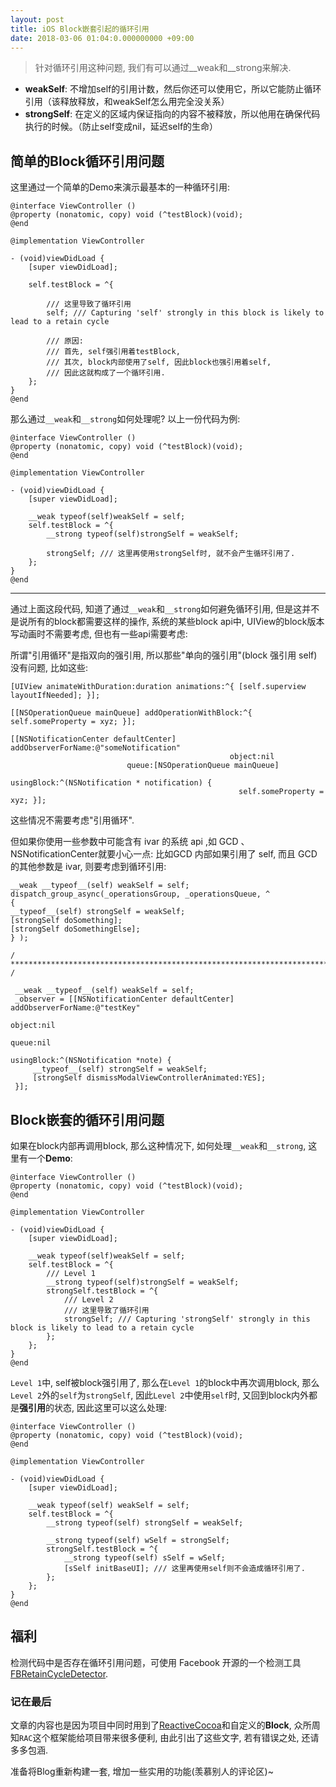 ```yaml
---
layout: post
title: iOS Block嵌套引起的循环引用
date: 2018-03-06 01:04:0.000000000 +09:00
---
```


> 针对循环引用这种问题, 我们有可以通过__weak和__strong来解决.

- **weakSelf**: 不增加self的引用计数，然后你还可以使用它，所以它能防止循环引用（该释放释放，和weakSelf怎么用完全没关系）
- **strongSelf**: 在定义的区域内保证指向的内容不被释放，所以他用在确保代码执行的时候。（防止self变成nil，延迟self的生命）

## 简单的Block循环引用问题

这里通过一个简单的Demo来演示最基本的一种循环引用:

```
@interface ViewController ()
@property (nonatomic, copy) void (^testBlock)(void);
@end

@implementation ViewController

- (void)viewDidLoad {
    [super viewDidLoad];
    
    self.testBlock = ^{
    
        /// 这里导致了循环引用
        self; /// Capturing 'self' strongly in this block is likely to lead to a retain cycle
        
        /// 原因:
        /// 首先, self强引用着testBlock,
        /// 其次, block内部使用了self, 因此block也强引用着self,
        /// 因此这就构成了一个循环引用.
    };
}
@end
```

那么通过`__weak`和`__strong`如何处理呢? 以上一份代码为例:

```
@interface ViewController ()
@property (nonatomic, copy) void (^testBlock)(void);
@end

@implementation ViewController

- (void)viewDidLoad {
    [super viewDidLoad];
    
    __weak typeof(self)weakSelf = self;
    self.testBlock = ^{
        __strong typeof(self)strongSelf = weakSelf;
        
        strongSelf; /// 这里再使用strongSelf时, 就不会产生循环引用了.
    };
}
@end
```

---

通过上面这段代码, 知道了通过`__weak`和`__strong`如何避免循环引用, 但是这并不是说所有的block都需要这样的操作, 系统的某些block api中, UIView的block版本写动画时不需要考虑, 但也有一些api需要考虑:

所谓"引用循环"是指双向的强引用, 所以那些"单向的强引用"(block 强引用 self)没有问题, 比如这些:

```
[UIView animateWithDuration:duration animations:^{ [self.superview layoutIfNeeded]; }];
```

```
[[NSOperationQueue mainQueue] addOperationWithBlock:^{ self.someProperty = xyz; }]; 
```

```
[[NSNotificationCenter defaultCenter] addObserverForName:@"someNotification" 
                                                 object:nil 
                          queue:[NSOperationQueue mainQueue]
                                             usingBlock:^(NSNotification * notification) {
                                                   self.someProperty = xyz; }]; 
```

这些情况不需要考虑"引用循环".

但如果你使用一些参数中可能含有 ivar 的系统 api ,如 GCD 、NSNotificationCenter就要小心一点: 比如GCD 内部如果引用了 self, 而且 GCD 的其他参数是 ivar, 则要考虑到循环引用:

```
__weak __typeof__(self) weakSelf = self;
dispatch_group_async(_operationsGroup, _operationsQueue, ^
{
__typeof__(self) strongSelf = weakSelf;
[strongSelf doSomething];
[strongSelf doSomethingElse];
} );

/ *********************************************************************************** /

 __weak __typeof__(self) weakSelf = self;
 _observer = [[NSNotificationCenter defaultCenter] addObserverForName:@"testKey"
                                                               object:nil
                                                                queue:nil
                                                           usingBlock:^(NSNotification *note) {
     __typeof__(self) strongSelf = weakSelf;
     [strongSelf dismissModalViewControllerAnimated:YES];
 }];
```

## Block嵌套的循环引用问题

如果在block内部再调用block, 那么这种情况下, 如何处理`__weak`和`__strong`, 这里有一个**Demo**:

```
@interface ViewController ()
@property (nonatomic, copy) void (^testBlock)(void);
@end

@implementation ViewController

- (void)viewDidLoad {
    [super viewDidLoad];
    
    __weak typeof(self)weakSelf = self;
    self.testBlock = ^{
        /// Level 1
        __strong typeof(self)strongSelf = weakSelf;
        strongSelf.testBlock = ^{
            /// Level 2
            /// 这里导致了循环引用
            strongSelf; /// Capturing 'strongSelf' strongly in this block is likely to lead to a retain cycle
        };
    };
}
@end
```

`Level 1`中, self被block强引用了, 那么在`Level 1`的block中再次调用block, 那么`Level 2`外的`self`为`strongSelf`, 因此`Level 2`中使用`self`时, 又回到block内外都是**强引用**的状态, 因此这里可以这么处理:

```
@interface ViewController ()
@property (nonatomic, copy) void (^testBlock)(void);
@end

@implementation ViewController

- (void)viewDidLoad {
    [super viewDidLoad];
    
    __weak typeof(self) weakSelf = self;
    self.testBlock = ^{
        __strong typeof(self) strongSelf = weakSelf;
        
        __strong typeof(self) wSelf = strongSelf;
        strongSelf.testBlock = ^{
            __strong typeof(self) sSelf = wSelf;
            [sSelf initBaseUI]; /// 这里再使用self则不会造成循环引用了.
        };
    };
}
@end
```

## 福利

检测代码中是否存在循环引用问题，可使用 Facebook 开源的一个检测工具[FBRetainCycleDetector](https://github.com/facebook/FBRetainCycleDetector).

### 记在最后

文章的内容也是因为项目中同时用到了[ReactiveCocoa](https://github.com/ReactiveCocoa/ReactiveCocoa)和自定义的**Block**, 众所周知`RAC`这个框架能给项目带来很多便利, 由此引出了这些文字, 若有错误之处, 还请多多包涵. 


准备将Blog重新构建一套, 增加一些实用的功能(羡慕别人的评论区)~

